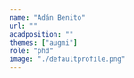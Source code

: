```yaml
---
name: "Adán Benito"
url: ""
acadposition: ""
themes: ["augmi"]
role: "phd"
image: "./defaultprofile.png"
---
```

